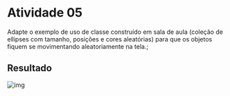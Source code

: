 # Atividade 05

Adapte o exemplo de uso de classe construído em sala de aula (coleção de ellipses com tamanho, posições e cores aleatórias) para que os objetos fiquem se movimentando aleatoriamente na tela.;

## Resultado

![img](https://i.imgur.com/eNZp0ao.png)